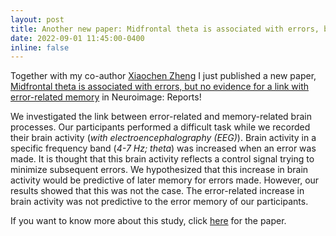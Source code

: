 ```yaml
---
layout: post
title: Another new paper: Midfrontal theta is associated with errors, but no evidence for a link with error-related memory
date: 2022-09-01 11:45:00-0400
inline: false
---
```


Together with my co-author <a href="https://xiaochenzheng.github.io/">Xiaochen Zheng</a> I just published a new paper, <a href="https://doi.org/10.1016/j.ynirp.2022.100129">Midfrontal theta is associated with errors, but no evidence for a link with error-related memory</a> in Neuroimage: Reports!

We investigated the link between error-related and memory-related brain processes. Our participants performed a difficult task while we recorded their brain activity (<i>with electroencephalography (EEG)</i>). Brain activity in a specific frequency band (<i>4-7 Hz; theta</i>) was increased when an error was made. It is thought that this brain activity reflects a control signal trying to minimize subsequent errors. We hypothesized that this increase in brain activity would be predictive of later memory for errors made. However, our results showed that this was not the case. The error-related increase in brain activity was not predictive to the error memory of our participants.

If you want to know more about this study, click <a href="https://doi.org/10.1016/j.ynirp.2022.100129">here</a> for the paper.



